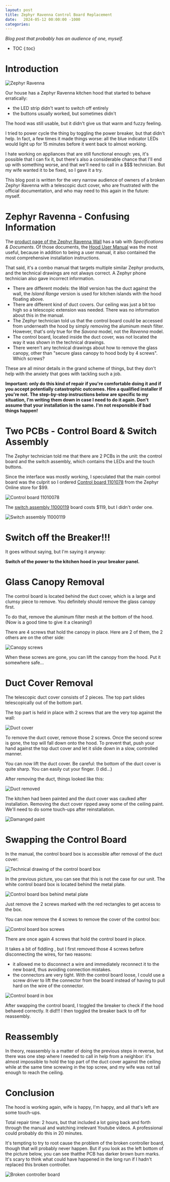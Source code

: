 ```yaml
---
layout: post
title: Zephyr Ravenna Control Board Replacement
date:   2024-05-12 00:00:00 -1000
categories:
---
```


*Blog post that probably has an audience of one, myself.*

* TOC
{:toc}

# Introduction

![Zephyr Ravenna](/assets/zephyr/zephyr_ravenna.jpg)

Our house has a Zephyr Ravenna kitchen hood that started to behave erratically:

* the LED strip didn't want to switch off entirely
* the buttons usually worked, but sometimes didn't

The hood was still usable, but it didn't give us that warm and fuzzy feeling.

I tried to power cycle the thing by toggling the power breaker, but that didn't help. 
In fact, a few times it made things worse: all the blue indicator LEDs would light up for
15 minutes before it went back to almost working.

I hate working on appliances that are still functional enough: yes, it's possible
that I can fix it, but there's also a considerable chance that I'll end up with
something worse, and that we'll need to call in a $$$ technician. But my wife wanted
it to be fixed, so I gave it a try.

This blog post is written for the very narrow audience of owners of a broken Zephyr 
Ravenna with a telescopic duct cover, who are frustrated with the official
documentation, and who may need to this again in the future: myself.

# Zephyr Ravenna - Confusing Information

The [product page of the Zephyr Ravenna Wall](https://zephyronline.com/product/ravenna-wall-mount-range-hood/)
has a tab with *Specifications & Documents*. Of those documents, the 
[Hood User Manual](http://docs.zephyronline.com/docs/manuals/ravennac_manual.pdf)
was the most useful, because in addition to being a user manual, it also contained
the most comprehensive installation instructions.

That said, it's a combo manual that targets multiple similar Zephyr products, and
the technical drawings are not always correct. A Zephyr phone technician also gave
incorrect information.

* There are different models: the *Wall* version has the duct against the wall, the 
  *Island Range* version is used for kitchen islands with the hood floating
  above.
* There are different kind of duct covers. Our ceiling was just a bit too high so
  a telescopic extension was needed. There was no information about this in the
  manual.
* The Zephyr technician told us that the control board could be accessed from
  underneath the hood by simply removing the aluminum mesh filter. However, that's
  only true for the *Savona* model, not the *Ravenna* model.
* The control board, located inside the duct cover, was not located the way it
  was shown in the technical drawings.
* There weren't any technical drawings about how to remove the glass canopy, other
  than "secure glass canopy to hood body by 4 screws". Which screws?

These are all minor details in the grand scheme of things, but they don't help with
the anxiety that goes with tackling such a job.

**Important: only do this kind of repair if you're comfortable doing it and if you
accept potentially catastrophic outcomes. Hire a qualified installer if you're not. 
The step-by-step instructions below are specific to my situation, I'm writing them down 
in case I need to do it again. Don't assume that your installation is the same. 
I'm not responsible if bad things happen!**

# Two PCBs - Control Board & Switch Assembly

The Zephyr technician told me that there are 2 PCBs in the unit: the control board 
and the switch assembly, which contains the LEDs and the touch buttons. 

Since the interface was mostly working, I speculated that the main 
control board was the culprit so I ordered 
[Control board 1101078](https://store.zephyronline.com/control-board-11010078)
from the Zephyr Online store for $99.

![Control board 11010078](/assets/zephyr/control_board.jpg)

The [switch assembly 11000119](https://store.zephyronline.com/switch-assembly-11000119)
board costs $119, but I didn't order one.

![Switch assembly 11000119](/assets/zephyr/switch_assembly.jpg)

# Switch off the Breaker!!!

It goes without saying, but I'm saying it anyway: 

**Switch of the power to the kitchen hood in your breaker panel.**

# Glass Canopy Removal

The control board is located behind the duct cover, which is a large and clumsy piece
to remove. You definitely should remove the glass canopy first.

To do that, remove the aluminum filter mesh at the bottom of the hood. (Now
is a good time to give it a cleaning!)

There are 4 screws that hold the canopy in place. Here are 2 of them, the 2 others
are on the other side:

![Canopy screws](/assets/zephyr/canopy_screws.jpg)

When these screws are gone, you can lift the canopy from the hood. Put
it somewhere safe...

# Duct Cover Removal

The telescopic duct cover consists of 2 pieces. The top part slides telescopically
out of the bottom part.

The top part is held in place with 2 screws that are the very top against
the wall:

![Duct cover](/assets/zephyr/duct_cover.jpg)

To remove the duct cover, remove those 2 screws. Once the second screw is gone,
the top will fall down onto the hood. To prevent that, push your hand against the
top duct cover and let it slide down in a slow, controlled manner. 

You can now lift the duct cover. Be careful: the bottom of the duct cover is
quite sharp. You can easily cut your finger. (I did...)

After removing the duct, things looked like this:

![Duct removed](/assets/zephyr/duct_removed.jpg)

The kitchen had been painted and the duct cover was caulked after installation. 
Removing the duct cover ripped away some of the ceiling paint. We'll need to do some 
touch-ups after reinstallation.

![Damanged paint](/assets/zephyr/damaged_paint.jpg)

# Swapping the Control Board

In the manual, the control board box is accessible after removal of the duct cover:

![Technical drawing of the control board box](/assets/zephyr/control_board_box_tech_drawing.png)

In the previous picture, you can see that this is not the case for our unit. The white
control board box is located behind the metal plate.

![Control board box behind metal plate](/assets/zephyr/control_box_behind_plate.jpg)

Just remove the 2 screws marked with the red rectangles to get access to the
box.

You can now remove the 4 screws to remove the cover of the control box:

![Control board box screws](/assets/zephyr/control_box_screws.jpg)

There are once again 4 screws that hold the control board in place.

It takes a bit of fiddling , but I first removed those 4 screws before disconnecting 
the wires, for two reasons:

* it allowed me to disconnect a wire and immediately reconnect it to the new board, thus
  avoiding connection mistakes.
* the connectors are very tight. With the control board loose, I could use a screw
  driver to lift the connector from the board instead of having to pull hard on the
  wire of the connector.

![Control board in box](/assets/zephyr/control_board_in_box.jpg)

After swapping the control board, I toggled the breaker to check if the hood behaved
correctly. It did!!! I then toggled the breaker back to off for reassembly.

# Reassembly

In theory, reassembly is a matter of doing the previous steps in reverse, but there was
one step where I needed to call in help from a neighbor: it's almost impossible to hold the
top part of the duct cover against the ceiling while at the same time screwing in
the top screw, and my wife was not tall enough to reach the ceiling.

# Conclusion 

The hood is working again, wife is happy, I'm happy, and all that's left are some touch-ups.

Total repair time: 2 hours, but that included a lot going back and forth through the manual
and watching irrelevant Youtube videos. A professional could probably do this in 20
minutes.

It's tempting to try to root cause the problem of the broken controller board, though
that will probably never happen. But if you look as the left bottom of the picture below, 
you can see thatthe PCB has darker brown burn marks. It's scary to think what could have
happened in the long run if I hadn't replaced this broken controller.

![Broken controller board](/assets/zephyr/broken_controller_board.jpg)
